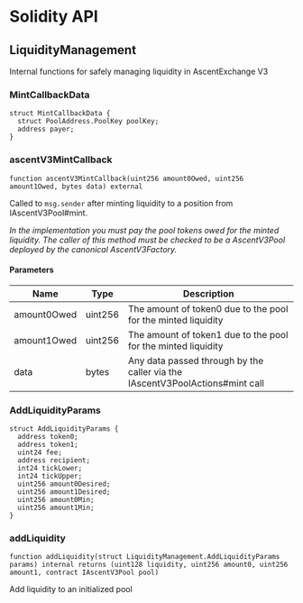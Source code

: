 # Solidity API

## LiquidityManagement

Internal functions for safely managing liquidity in AscentExchange V3

### MintCallbackData

```solidity
struct MintCallbackData {
  struct PoolAddress.PoolKey poolKey;
  address payer;
}
```

### ascentV3MintCallback

```solidity
function ascentV3MintCallback(uint256 amount0Owed, uint256 amount1Owed, bytes data) external
```

Called to `msg.sender` after minting liquidity to a position from IAscentV3Pool#mint.

_In the implementation you must pay the pool tokens owed for the minted liquidity.
The caller of this method must be checked to be a AscentV3Pool deployed by the canonical AscentV3Factory._

#### Parameters

| Name | Type | Description |
| ---- | ---- | ----------- |
| amount0Owed | uint256 | The amount of token0 due to the pool for the minted liquidity |
| amount1Owed | uint256 | The amount of token1 due to the pool for the minted liquidity |
| data | bytes | Any data passed through by the caller via the IAscentV3PoolActions#mint call |

### AddLiquidityParams

```solidity
struct AddLiquidityParams {
  address token0;
  address token1;
  uint24 fee;
  address recipient;
  int24 tickLower;
  int24 tickUpper;
  uint256 amount0Desired;
  uint256 amount1Desired;
  uint256 amount0Min;
  uint256 amount1Min;
}
```

### addLiquidity

```solidity
function addLiquidity(struct LiquidityManagement.AddLiquidityParams params) internal returns (uint128 liquidity, uint256 amount0, uint256 amount1, contract IAscentV3Pool pool)
```

Add liquidity to an initialized pool

